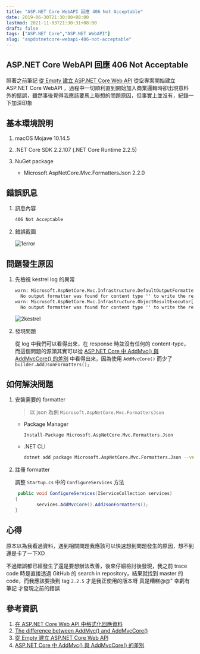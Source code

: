 ```yaml
---
title: "ASP.NET Core WebAPI 回應 406 Not Acceptable"
date: 2019-06-30T21:30:00+08:00
lastmod: 2021-11-03T21:30:31+08:00
draft: false
tags: ["ASP.NET Core","ASP.NET WebAPI"]
slug: "aspdotnetcore-webapi-406-not-acceptable"
---
```


## ASP.NET Core WebAPI 回應 406 Not Acceptable

照著之前筆記 [從 Empty 建立 ASP.NET Core Web API](/add-webapi-to-aspdotnetcore-empty/) 從空專案開始建立 ASP.NET Core WebAPI ，過程中一切順利直到開始加入商業邏輯時卻出現意料外的錯誤，雖然事後覺得我應該要馬上聯想的問題原因，但事實上並沒有，紀錄一下加深印象

## 基本環境說明

1. macOS Mojave 10.14.5
2. .NET Core SDK 2.2.107 (.NET Core Runtime 2.2.5)
3. NuGet package

    - Microsoft.AspNetCore.Mvc.FormattersJson 2.2.0

## 錯誤訊息

1. 訊息內容

    ```txt
    406 Not Acceptable
    ```

2. 錯誤截圖

    ![1error](https://user-images.githubusercontent.com/3851540/60398221-7908fb00-9b88-11e9-87e7-7daf555b9b62.png)

## 問題發生原因

1. 先檢視 kestrel log 的異常

    ```txt
    warn: Microsoft.AspNetCore.Mvc.Infrastructure.DefaultOutputFormatterSelector[1]
      No output formatter was found for content type '' to write the response.
    warn: Microsoft.AspNetCore.Mvc.Infrastructure.ObjectResultExecutor[1]
      No output formatter was found for content type '' to write the response.
    ```

    ![2kestrel](https://user-images.githubusercontent.com/3851540/60398222-7908fb00-9b88-11e9-8db9-92030dcd45a2.png)

2. 發現問題

    從 log 中我們可以看得出來，在 response 時並沒有任何的 content-type，而這個問題的源頭其實可以從 [ASP.NET Core 中 AddMvc() 與 AddMvcCore() 的差別](/aspdotnet-core-addmvc-addmvccore/) 中看得出來，因為使用 `AddMvcCore()` 而少了 `builder.AddJsonFormatters();`

## 如何解決問題

1. 安裝需要的 formatter

    > 以 json 為例 `Microsoft.AspNetCore.Mvc.FormattersJson`

    - Package Manager

        ```txt
        Install-Package Microsoft.AspNetCore.Mvc.Formatters.Json
        ```

    - .NET CLI

        ```bash
        dotnet add package Microsoft.AspNetCore.Mvc.Formatters.Json --version 2.2.0
        ```

2. 註冊 formatter

    調整 `Startup.cs` 中的 `ConfigureServices` 方法

    ```cs
     public void ConfigureServices(IServiceCollection services)
    {
            services.AddMvcCore().AddJsonFormatters();
    }
    ```

## 心得

原本以為我看過資料，遇到相關問題我應該可以快速想到問題發生的原因，想不到還是卡了一下XD  

不過錯誤都已經發生了還是要想辦法改善，後來仔細檢討後發現，我之前 trace code 時是直接透過 GitHub 的 search in repository，結果就找到 master 的 code，而我應該要換到 tag `2.2.5` 才是我正使用的版本呀  真是糟糕@@"  幸虧有筆記  才發現之前的錯誤

## 參考資訊

1. [在 ASP.NET Core Web API 中格式化回應資料](https://docs.microsoft.com/zh-tw/aspnet/core/web-api/advanced/formatting?WT.mc_id=DOP-MVP-5002594)
2. [The difference between AddMvc() and AddMvcCore()](https://offering.solutions/blog/articles/2017/02/07/the-difference-between-addmvc-and-addmvccore/)
3. [從 Empty 建立 ASP.NET Core Web API](/add-webapi-to-aspdotnetcore-empty/)
4. [ASP.NET Core 中 AddMvc() 與 AddMvcCore() 的差別](/aspdotnet-core-addmvc-addmvccore/)
